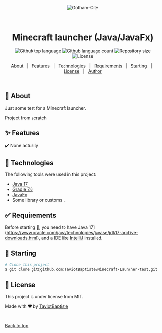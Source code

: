 <div align="center" id="top"> 
  <img src="./.github/app.gif" alt="Gotham-City" />

  &#xa0;

  <!-- <a href="https://tpoo700lyo_17.netlify.app">Demo</a> -->
</div>

<h1 align="center">Minecraft launcher (Java/JavaFx)</h1>

<p align="center">
  <img alt="Github top language" src="https://img.shields.io/github/languages/top/TaviotBaptiste/Minecraft-Launcher-test?color=56BEB8">

  <img alt="Github language count" src="https://img.shields.io/github/languages/count/TaviotBaptiste/Minecraft-Launcher-test?color=56BEB8">

  <img alt="Repository size" src="https://img.shields.io/github/repo-size/TaviotBaptiste/Minecraft-Launcher-test?color=56BEB8">

  <img alt="License" src="https://img.shields.io/github/license/TaviotBaptiste/Minecraft-Launcher-test?color=56BEB8">

  <!-- <img alt="Github issues" src="https://img.shields.io/github/issues/TaviotBaptiste/Minecraft-Launcher-test?color=56BEB8" /> -->

  <!-- <img alt="Github forks" src="https://img.shields.io/github/forks/TaviotBaptiste/Minecraft-Launcher-test?color=56BEB8" /> -->

  <!-- <img alt="Github stars" src="https://img.shields.io/github/stars/TaviotBaptiste/Minecraft-Launcher-test?color=56BEB8" /> -->
</p>

<!-- Status -->

<!-- <h4 align="center"> 
	🚧  Gotham-City 🚀 Under construction...  🚧
</h4> 

<hr> -->

<p align="center">
  <a href="#dart-about">About</a> &#xa0; | &#xa0; 
  <a href="#sparkles-features">Features</a> &#xa0; | &#xa0;
  <a href="#rocket-technologies">Technologies</a> &#xa0; | &#xa0;
  <a href="#white_check_mark-requirements">Requirements</a> &#xa0; | &#xa0;
  <a href="#checkered_flag-starting">Starting</a> &#xa0; | &#xa0;
  <a href="#memo-license">License</a> &#xa0; | &#xa0;
  <a href="https://github.com/Xildrite" target="_blank">Author</a>
</p>

<br>

## :dart: About ##

Just some test for a Minecraft launcher. 

Project from scratch


## :sparkles: Features ##

:heavy_check_mark: None actually

## :rocket: Technologies ##

The following tools were used in this project:

- [Java 17](https://www.oracle.com/java/technologies/javase/jdk17-archive-downloads.html)
- [Gradle 7.6](https://gradle.org/)
- [JavaFx](https://openjfx.io/)
- Some library or customs ..



## :white_check_mark: Requirements ##

Before starting :checkered_flag:, you need to have Java 17](https://www.oracle.com/java/technologies/javase/jdk17-archive-downloads.html), and a IDE like [IntelliJ](https://www.jetbrains.com/fr-fr/idea/) installed.

## :checkered_flag: Starting ##

```bash
# Clone this project
$ git clone git@github.com:TaviotBaptiste/Minecraft-Launcher-test.git


```

## :memo: License ##

This project is under license from MIT.


Made with :heart: by <a href="https://github.com/TaviotBaptiste" target="_blank">TaviotBaptiste</a>

&#xa0;

<a href="#top">Back to top</a>